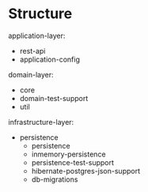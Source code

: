 # Structure

application-layer:
- rest-api
- application-config

domain-layer:
- core
- domain-test-support
- util

infrastructure-layer:
- persistence
	- persistence
	- inmemory-persistence
	- persistence-test-support
	- hibernate-postgres-json-support
	- db-migrations